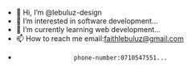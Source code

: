 - 👋 Hi, I’m @lebuluz-design
- 👀 I’m interested in  software development...
- 🌱 I’m currently learning  web development...
- 📫 How to reach me email:faithlebuluz@gmail.com
-                     phone-number:0710547551...

<!---
lebuluz-design/lebuluz-design is a ✨ special ✨ repository because its `README.md` (this file) appears on your GitHub profile.
You can click the Preview link to take a look at your changes.
--->
